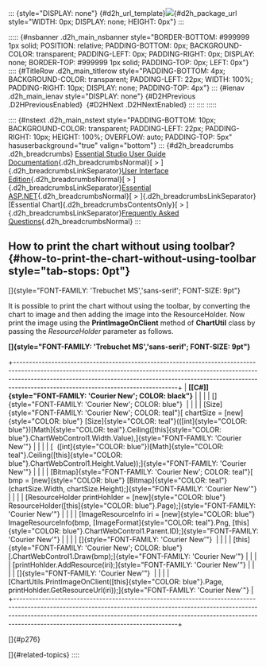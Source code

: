 ::: {style="DISPLAY: none"}
[](ms-xhelp:///?Id=d2h_url_template){#d2h_url_template}![](!package_url!){#d2h_package_url style="WIDTH: 0px; DISPLAY: none; HEIGHT: 0px"}
:::

::::: {#nsbanner .d2h_main_nsbanner style="BORDER-BOTTOM: #999999 1px solid; POSITION: relative; PADDING-BOTTOM: 0px; BACKGROUND-COLOR: transparent; PADDING-LEFT: 0px; PADDING-RIGHT: 0px; DISPLAY: none; BORDER-TOP: #999999 1px solid; PADDING-TOP: 0px; LEFT: 0px"}
:::: {#TitleRow .d2h_main_titlerow style="PADDING-BOTTOM: 4px; BACKGROUND-COLOR: transparent; PADDING-LEFT: 22px; WIDTH: 100%; PADDING-RIGHT: 10px; DISPLAY: none; PADDING-TOP: 4px"}
::: {#ienav .d2h_main_ienav style="DISPLAY: none"}
[](ms-xhelp:///?Id=6fd5512f-150b-4b2e-ade5-bb9709b5a4f0){#D2HPrevious .D2HPreviousEnabled}  [](ms-xhelp:///?Id=2305b8cb-a003-499d-b4c1-af632911b9e2){#D2HNext .D2HNextEnabled}
:::
::::
:::::

:::: {#nstext .d2h_main_nstext style="PADDING-BOTTOM: 10px; BACKGROUND-COLOR: transparent; PADDING-LEFT: 22px; PADDING-RIGHT: 10px; HEIGHT: 100%; OVERFLOW: auto; PADDING-TOP: 5px" hasuserbackground="true" valign="bottom"}
::: {#d2h_breadcrumbs .d2h_breadcrumbs}
[Essential Studio User Guide Documentation](ms-xhelp:///?Id=12457748-09e3-4d74-a240-8e049cedf030){.d2h_breadcrumbsNormal}[ \> ]{.d2h_breadcrumbsLinkSeparator}[User Interface Edition](ms-xhelp:///?Id=c29296b7-531c-413b-a0ec-488ca1f7f669){.d2h_breadcrumbsNormal}[ \> ]{.d2h_breadcrumbsLinkSeparator}[Essential ASP.NET](ms-xhelp:///?Id=25c35330-c127-4dad-9a92-ed79dc7261a6){.d2h_breadcrumbsNormal}[ \> ]{.d2h_breadcrumbsLinkSeparator}[Essential Chart]{.d2h_breadcrumbsContentsOnly}[ \> ]{.d2h_breadcrumbsLinkSeparator}[Frequently Asked Questions](ms-xhelp:///?Id=1b226732-e1b8-4c4e-ba8f-146df1770f24){.d2h_breadcrumbsNormal}
:::

## How to print the chart without using toolbar? {#how-to-print-the-chart-without-using-toolbar style="tab-stops: 0pt"}

[]{style="FONT-FAMILY: 'Trebuchet MS','sans-serif'; FONT-SIZE: 9pt"} 

It is possible to print the chart without using the toolbar, by converting the chart to image and then adding the image into the ResourceHolder. Now print the image using the **PrintImageOnClient** method of **ChartUtil** class by passing the *ResourceHolder* parameter as follows.

**[]{style="FONT-FAMILY: 'Trebuchet MS','sans-serif'; FONT-SIZE: 9pt"}** 

+---------------------------------------------------------------------------------------------------------------------------------------------------------------------------------------------------------------------------------------------------------------------------------------------+
| **[\[C#\]]{style="FONT-FAMILY: 'Courier New'; COLOR: black"}**                                                                                                                                                                                                                              |
|                                                                                                                                                                                                                                                                                             |
| []{style="FONT-FAMILY: 'Courier New'; COLOR: blue"}                                                                                                                                                                                                                                         |
|                                                                                                                                                                                                                                                                                             |
| [Size]{style="FONT-FAMILY: 'Courier New'; COLOR: teal"}[ chartSize = [new]{style="COLOR: blue"} [Size]{style="COLOR: teal"}(([int]{style="COLOR: blue"})[Math]{style="COLOR: teal"}.Ceiling([this]{style="COLOR: blue"}.ChartWebControl1.Width.Value),]{style="FONT-FAMILY: 'Courier New'"} |
|                                                                                                                                                                                                                                                                                             |
| [  ([int]{style="COLOR: blue"})[Math]{style="COLOR: teal"}.Ceiling([this]{style="COLOR: blue"}.ChartWebControl1.Height.Value));]{style="FONT-FAMILY: 'Courier New'"}                                                                                                                        |
|                                                                                                                                                                                                                                                                                             |
| [Bitmap]{style="FONT-FAMILY: 'Courier New'; COLOR: teal"}[ bmp = [new]{style="COLOR: blue"} [Bitmap]{style="COLOR: teal"}(chartSize.Width, chartSize.Height);]{style="FONT-FAMILY: 'Courier New'"}                                                                                          |
|                                                                                                                                                                                                                                                                                             |
| [ResourceHolder printHohlder = [new]{style="COLOR: blue"} ResourceHolder([this]{style="COLOR: blue"}.Page);]{style="FONT-FAMILY: 'Courier New'"}                                                                                                                                            |
|                                                                                                                                                                                                                                                                                             |
| [ImageResourceInfo iri = [new]{style="COLOR: blue"} ImageResourceInfo(bmp, [ImageFormat]{style="COLOR: teal"}.Png, [this]{style="COLOR: blue"}.ChartWebControl1.Parent.ID);]{style="FONT-FAMILY: 'Courier New'"}                                                                            |
|                                                                                                                                                                                                                                                                                             |
| []{style="FONT-FAMILY: 'Courier New'"}                                                                                                                                                                                                                                                      |
|                                                                                                                                                                                                                                                                                             |
| [this]{style="FONT-FAMILY: 'Courier New'; COLOR: blue"}[.ChartWebControl1.Draw(bmp);]{style="FONT-FAMILY: 'Courier New'"}                                                                                                                                                                   |
|                                                                                                                                                                                                                                                                                             |
| [printHohlder.AddResource(iri);]{style="FONT-FAMILY: 'Courier New'"}                                                                                                                                                                                                                        |
|                                                                                                                                                                                                                                                                                             |
| []{style="FONT-FAMILY: 'Courier New'"}                                                                                                                                                                                                                                                      |
|                                                                                                                                                                                                                                                                                             |
| [ChartUtils.PrintImageOnClient([this]{style="COLOR: blue"}.Page, printHohlder.GetResourceUrl(iri));]{style="FONT-FAMILY: 'Courier New'"}                                                                                                                                                    |
+---------------------------------------------------------------------------------------------------------------------------------------------------------------------------------------------------------------------------------------------------------------------------------------------+

[]{#p276} 

[]{#related-topics}
::::
